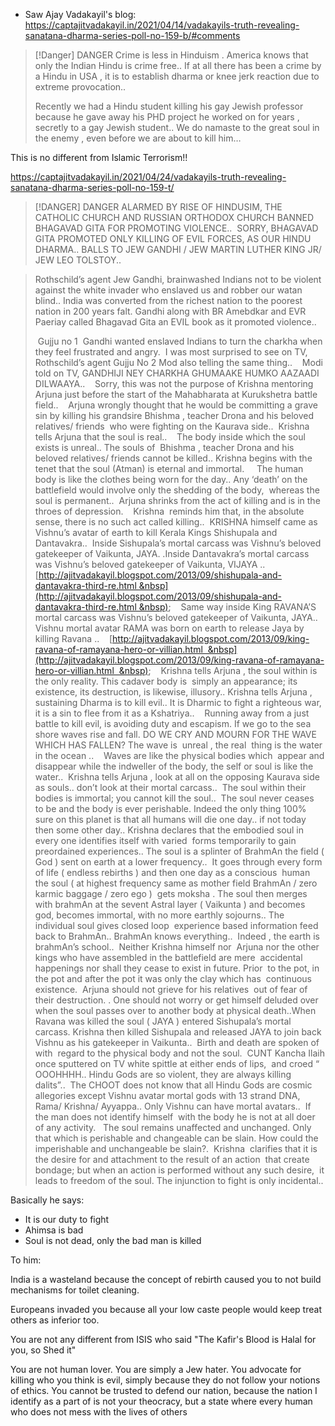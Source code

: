 - Saw Ajay Vadakayil's blog: https://captajitvadakayil.in/2021/04/14/vadakayils-truth-revealing-sanatana-dharma-series-poll-no-159-b/#comments

> [!Danger] DANGER
> Crime is less in Hinduism . America knows that only the Indian Hindu is crime free.. If at all there has been a crime by a Hindu in USA , it is to establish dharma or knee jerk reaction due to extreme provocation..
> 
> Recently we had a Hindu student killing his gay Jewish professor because he gave away his PHD project he worked on for years , secretly to a gay Jewish student.. We do namaste to the great soul in the enemy , even before we are about to kill him…

This is no different from Islamic Terrorism!!

https://captajitvadakayil.in/2021/04/24/vadakayils-truth-revealing-sanatana-dharma-series-poll-no-159-t/

> [!DANGER] DANGER
> ALARMED BY RISE OF HINDUSIM, THE CATHOLIC CHURCH AND RUSSIAN ORTHODOX CHURCH BANNED BHAGAVAD GITA FOR PROMOTING VIOLENCE..  SORRY, BHAGAVAD GITA PROMOTED ONLY KILLING OF EVIL FORCES, AS OUR HINDU DHARMA.. BALLS TO JEW GANDHI / JEW MARTIN LUTHER KING JR/ JEW LEO TOLSTOY..

> Rothschild’s agent Jew Gandhi, brainwashed Indians not to be violent against the white invader who enslaved us and robber our watan blind.. India was converted from the richest nation to the poorest nation in 200 years falt. Gandhi along with BR Amebdkar and EVR Paeriay called Bhagavad Gita an EVIL book as it promoted violence.. 
> 
>  Gujju no 1  Gandhi wanted enslaved Indians to turn the charkha when they feel frustrated and angry.  I was most surprised to see on TV, Rothschild’s agent Gujju No 2 Mod also telling the same thing..
>  
>  Modi told on TV, GANDHIJI NEY CHARKHA GHUMAAKE HUMKO AAZAADI DILWAAYA..
>  
>  Sorry, this was not the purpose of Krishna mentoring Arjuna just before the start of the Mahabharata at Kurukshetra battle field..
>  
>  Arjuna wrongly thought that he would be committing a grave sin by killing his grandsire Bhishma , teacher Drona and his beloved relatives/ friends  who were fighting on the Kaurava side..  Krishna tells Arjuna that the soul is real..
>  
>  The body inside which the soul exists is unreal.. The souls of  Bhishma , teacher Drona and his beloved relatives/ friends cannot be killed.. Krishna begins with the tenet that the soul (Atman) is eternal and immortal. 
>  
>  The human body is like the clothes being worn for the day.. Any ‘death’ on the battlefield would involve only the shedding of the body,  whereas the soul is permanent..  Arjuna shrinks from the act of killing and is in the throes of depression.
>  
>  Krishna  reminds him that, in the absolute sense, there is no such act called killing..  KRISHNA himself came as Vishnu’s avatar of earth to kill Kerala Kings Shishupala and Dantavakra..  Inside Sishupala’s mortal carcass was Vishnu’s beloved gatekeeper of Vaikunta, JAYA. .Inside Dantavakra’s mortal carcass was Vishnu’s beloved gatekeeper of Vaikunta, VIJAYA ..
>  
>   [http://ajitvadakayil.blogspot.com/2013/09/shishupala-and-dantavakra-third-re.html &nbsp](http://ajitvadakayil.blogspot.com/2013/09/shishupala-and-dantavakra-third-re.html &nbsp); 
>  
>  Same way inside King RAVANA’S mortal carcass was Vishnu’s beloved gatekeeper of Vaikunta, JAYA.. Vishnu mortal avatar RAMA was born on earth to release Jaya by killing Ravana .. 
>  
>  [http://ajitvadakayil.blogspot.com/2013/09/king-ravana-of-ramayana-hero-or-villian.html  &nbsp](http://ajitvadakayil.blogspot.com/2013/09/king-ravana-of-ramayana-hero-or-villian.html  &nbsp);
>  
>  Krishna tells Arjuna , the soul within is the only reality. This cadaver body is  simply an appearance; its existence, its destruction, is likewise, illusory.. Krishna tells Arjuna , sustaining Dharma is to kill evil.. It is Dharmic to fight a righteous war, it is a sin to flee from it as a Kshatriya..
>  
>  Running away from a just battle to kill evil, is avoiding duty and escapism. If we go to the sea shore waves rise and fall. DO WE CRY AND MOURN FOR THE WAVE WHICH HAS FALLEN? The wave is  unreal , the real  thing is the water in the ocean ..
>  
>  Waves are like the physical bodies which  appear and disappear while the indweller of the body, the self or soul is like the water..  Krishna tells Arjuna , look at all on the opposing Kaurava side as souls.. don’t look at their mortal carcass..  The soul within their bodies is immortal; you cannot kill the soul..  The soul never ceases  to be and the body is ever perishable. Indeed the only thing 100% sure on this planet is that all humans will die one day.. if not today then some other day.. Krishna declares that the embodied soul in every one identifies itself with varied  forms temporarily to gain preordained experiences.. The soul is a splinter of BrahmAn the field ( God ) sent on earth at a lower frequency..  It goes through every form of life ( endless rebirths ) and then one day as a conscious  human the soul ( at highest frequency same as mother field BrahmAn / zero karmic baggage / zero ego )  gets moksha . The soul then merges with brahmAn at the sevent Astral layer ( Vaikunta ) and becomes god, becomes immortal, with no more earthly sojourns.. The individual soul gives closed loop  experience based information feed back to BrahmAn.. BrahmAn knows everything..  Indeed , the earth is brahmAn’s school..  Neither Krishna himself nor  Arjuna nor the other kings who have assembled in the battlefield are mere  accidental happenings nor shall they cease to exist in future. Prior  to the pot, in the pot and after the pot it was only the clay which has  continuous existence.  Arjuna should not grieve for his relatives  out of fear of their destruction. . One should not worry or get himself deluded over when the soul passes over to another body at physical death..When Ravana was killed the soul ( JAYA ) entered Sishupala’s mortal carcass. Krishna then killed Sishupala and released JAYA to join back Vishnu as his gatekeeper in Vaikunta..  Birth and death are spoken of with  regard to the physical body and not the soul.  CUNT Kancha Ilaih once sputtered on TV white spittle at either ends of lips,  and croed “ OOOHHHH.. Hindu Gods are so violent, they are always killing dalits”..  The CHOOT does not know that all Hindu Gods are cosmic allegories except Vishnu avatar mortal gods with 13 strand DNA, Rama/ Krishna/ Ayyappa.. Only Vishnu can have mortal avatars..  If the man does not identify himself  with the body he is not at all doer of any activity.   The soul remains unaffected and unchanged. Only  that which is perishable and changeable can be slain. How could the imperishable and unchangeable be slain?.  Krishna  clarifies that it is the desire for and attachment to the result of an action  that create bondage; but when an action is performed without any such desire,  it leads to freedom of the soul. The injunction to fight is only incidental..


Basically he says:
- It is our duty to fight
- Ahimsa is bad
- Soul is not dead, only the bad man is killed


To him:

India is a wasteland because the concept of rebirth caused you to not build mechanisms for toilet cleaning.

Europeans invaded you because all your low caste people would keep treat others as inferior too.

You are not any different from ISIS who said "The Kafir's Blood is Halal for you, so Shed it"

You are not human lover. You are simply a Jew hater. You advocate for killing who you think is evil, simply because they do not follow your notions of ethics. You cannot be trusted to defend our nation, because the nation I identify as a part of is not your theocracy, but a state where every human who does not mess with the lives of others